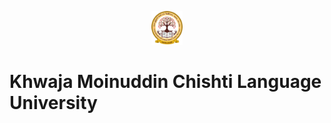 <p align="center">
  <img src="KMCLU Logo.png" width="10%" alt='KMCLU Logo'>  
 </p>
 
 # Khwaja Moinuddin Chishti Language University 
 
